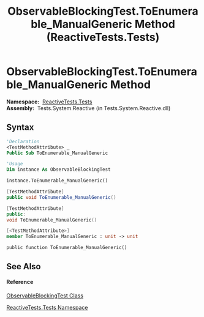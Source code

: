 ﻿---
title: ObservableBlockingTest.ToEnumerable_ManualGeneric Method  (ReactiveTests.Tests)
TOCTitle: ToEnumerable_ManualGeneric Method
ms:assetid: M:ReactiveTests.Tests.ObservableBlockingTest.ToEnumerable_ManualGeneric
ms:mtpsurl: https://msdn.microsoft.com/en-us/library/reactivetests.tests.observableblockingtest.toenumerable_manualgeneric(v=VS.103)
ms:contentKeyID: 36619171
ms.date: 06/28/2011
mtps_version: v=VS.103
f1_keywords:
- ReactiveTests.Tests.ObservableBlockingTest.ToEnumerable_ManualGeneric
dev_langs:
- CSharp
- JScript
- VB
- FSharp
- c++
---

# ObservableBlockingTest.ToEnumerable\_ManualGeneric Method

**Namespace:**  [ReactiveTests.Tests](hh289046\(v=vs.103\).md)  
**Assembly:**  Tests.System.Reactive (in Tests.System.Reactive.dll)

## Syntax

``` vb
'Declaration
<TestMethodAttribute> _
Public Sub ToEnumerable_ManualGeneric
```

``` vb
'Usage
Dim instance As ObservableBlockingTest

instance.ToEnumerable_ManualGeneric()
```

``` csharp
[TestMethodAttribute]
public void ToEnumerable_ManualGeneric()
```

``` c++
[TestMethodAttribute]
public:
void ToEnumerable_ManualGeneric()
```

``` fsharp
[<TestMethodAttribute>]
member ToEnumerable_ManualGeneric : unit -> unit 
```

``` jscript
public function ToEnumerable_ManualGeneric()
```

## See Also

#### Reference

[ObservableBlockingTest Class](hh315164\(v=vs.103\).md)

[ReactiveTests.Tests Namespace](hh289046\(v=vs.103\).md)

